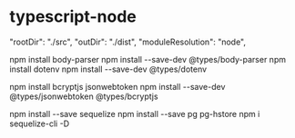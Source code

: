 # typescript-node

"rootDir": "./src",
"outDir": "./dist",
"moduleResolution": "node",

npm install body-parser
npm install --save-dev @types/body-parser
npm install dotenv 
npm install --save-dev @types/dotenv

npm install bcryptjs jsonwebtoken
npm install --save-dev @types/jsonwebtoken @types/bcryptjs

npm install --save sequelize
npm install --save pg pg-hstore
npm i sequelize-cli -D